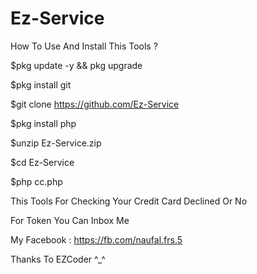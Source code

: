 # Ez-Service
How To Use And Install This Tools ? 

$pkg update -y && pkg upgrade

$pkg install git

$git clone https://github.com/Ez-Service

$pkg install php

$unzip Ez-Service.zip

$cd Ez-Service

$php cc.php

This Tools For Checking Your Credit Card Declined Or No

For Token You Can Inbox Me

My Facebook : https://fb.com/naufal.frs.5

Thanks To EZCoder ^_^

